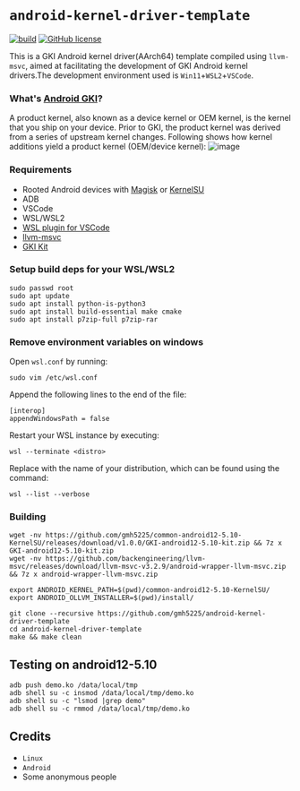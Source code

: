 # `android-kernel-driver-template`

[![build](https://github.com/gmh5225/android-kernel-driver-template/actions/workflows/build.yml/badge.svg)](https://github.com/gmh5225/android-kernel-driver-template/actions/workflows/build.yml)
[![GitHub license](https://img.shields.io/github/license/gmh5225/android-kernel-driver-template)](https://github.com/gmh5225/android-kernel-driver-template/blob/main/LICENSE)

This is a GKI Android kernel driver(AArch64) template compiled using ``llvm-msvc``, aimed at facilitating the development of GKI Android kernel drivers.The development environment used is ``Win11``+``WSL2``+``VSCode``.

### What's [Android GKI](https://source.android.com/docs/core/architecture/kernel/generic-kernel-image)?
A product kernel, also known as a device kernel or OEM kernel, is the kernel that you ship on your device. Prior to GKI, the product kernel was derived from a series of upstream kernel changes. Following shows how kernel additions yield a product kernel (OEM/device kernel):
![image](https://github.com/gmh5225/android-kernel-driver-template/assets/13917777/612e37d0-341a-4f90-9038-c366a05e72fa)


### Requirements
- Rooted Android devices with [Magisk](https://github.com/topjohnwu/Magisk) or [KernelSU](https://github.com/tiann/KernelSU)
- ADB
- VSCode
- WSL/WSL2
- [WSL plugin for VSCode](https://code.visualstudio.com/docs/remote/wsl)
- [llvm-msvc](https://github.com/backengineering/llvm-msvc/releases)
- [GKI Kit](https://github.com/gmh5225/common-android12-5.10-KernelSU/releases)


### Setup build deps for your WSL/WSL2
```
sudo passwd root
sudo apt update
sudo apt install python-is-python3
sudo apt install build-essential make cmake
sudo apt install p7zip-full p7zip-rar
```

### Remove environment variables on windows
Open ``wsl.conf`` by running:
```
sudo vim /etc/wsl.conf
```
Append the following lines to the end of the file:
```
[interop]
appendWindowsPath = false
```
Restart your WSL instance by executing:
```
wsl --terminate <distro>
```
Replace <distro> with the name of your distribution, which can be found using the command:
```
wsl --list --verbose
```

### Building
```
wget -nv https://github.com/gmh5225/common-android12-5.10-KernelSU/releases/download/v1.0.0/GKI-android12-5.10-kit.zip && 7z x GKI-android12-5.10-kit.zip
wget -nv https://github.com/backengineering/llvm-msvc/releases/download/llvm-msvc-v3.2.9/android-wrapper-llvm-msvc.zip && 7z x android-wrapper-llvm-msvc.zip

export ANDROID_KERNEL_PATH=$(pwd)/common-android12-5.10-KernelSU/
export ANDROID_OLLVM_INSTALLER=$(pwd)/install/

git clone --recursive https://github.com/gmh5225/android-kernel-driver-template
cd android-kernel-driver-template
make && make clean
```

## Testing on android12-5.10
```
adb push demo.ko /data/local/tmp
adb shell su -c insmod /data/local/tmp/demo.ko
adb shell su -c "lsmod |grep demo"
adb shell su -c rmmod /data/local/tmp/demo.ko
```

## Credits
- ``Linux``
- ``Android``
- Some anonymous people
